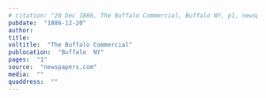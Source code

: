 ```yaml
---
# citation: "20 Dec 1886, The Buffalo Commercial, Buffalo NY, p1, newspapers.com."
pubdate:  "1886-12-20"
author: 
title: 
voltitle:  "The Buffalo Commercial"
publocation:  "Buffalo  NY"
pages:  "1"
source:  "newspapers.com"
media:  ""
quaddress:  ""
---
```



